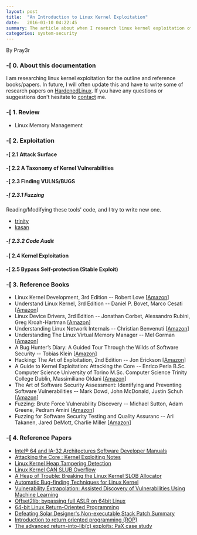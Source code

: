 ```yaml
---
layout: post
title:  "An Introduction to Linux Kernel Exploitation"
date:   2016-01-10 04:22:45
summary: The article about when I research linux kernel exploitation of the outline and reference books/papers.
categories: system-security
---
```

By Pray3r

### -[ 0. About this documentation
I am researching linux kernel exploitation for the outline and reference books/papers. In future, I will often update this and have to write some of research papers on [HardenedLinux](http://hardenedlinux.org). If you have any questions or suggestions don't hesitate to [contact](mailto:pray3r.z@gmail.com) me.

### -[ 1. Review
- Linux Memory Management

### -[ 2. Exploitation
#### -[ 2.1 Attack Surface
#### -[ 2.2 A Taxonomy of Kernel Vulnerabilities
#### -[ 2.3 Finding VULNS/BUGS
##### -[ 2.3.1 Fuzzing
Reading/Modifying these tools' code, and I try to write new one.
- [trinity](https://github.com/kernelslacker/trinity)
- [kasan](https://github.com/google/kasanf)
##### -[ 2.3.2 Code Audit
#### -[ 2.4 Kernel Exploitation
#### -[ 2.5 Bypass Self-protection (Stable Exploit)

### -[ 3. Reference Books
- Linux Kernel Development, 3rd Edition -- Robert Love [[Amazon](http://www.amazon.com/Linux-Kernel-Development-3rd-Edition/dp/0672329468)]
- Understand Linux Kernel, 3rd Edition -- Daniel P. Bovet, Marco Cesati [[Amazon](http://www.amazon.com/Understanding-Linux-Kernel-Third-Edition/dp/0596005652)]
- Linux Device Drivers, 3rd  Edition -- Jonathan Corbet, Alessandro Rubini, Greg Kroah-Hartman [[Amazon](http://www.amazon.com/Linux-Device-Drivers-3rd-Edition/dp/0596005903)]
- Understanding Linux Network Internals -- Christian Benvenuti [[Amazon](http://www.amazon.com/Understanding-Network-Internals-Christian-Benvenuti/dp/0596002556)]
- Understanding The Linux Virtual Memory Manager -- Mel Gorman [[Amazon](http://www.amazon.ca/Understanding-Linux-Virtual-Memory-Manager/dp/0131453483)]
- A Bug Hunter’s Diary: A Guided Tour Through the Wilds of Software Security -- Tobias Klein [[Amazon](http://www.amazon.com/Bug-Hunters-Diary-Software-Security/dp/1593273851)]
- Hacking: The Art of Exploitation, 2nd Edition -- Jon Erickson [[Amazon](http://www.amazon.com/Hacking-The-Art-Exploitation-Edition/dp/1593271441)]
- A Guide to Kernel Exploitation: Attacking the Core --  Enrico Perla B.Sc. Computer Science University of Torino M.Sc. Computer Science Trinity College Dublin, Massimiliano Oldani [[Amazon](http://www.amazon.com/Guide-Kernel-Exploitation-Attacking-Core/dp/1597494860)]
- The Art of Software Security Assessment: Identifying and Preventing Software Vulnerabilities --  Mark Dowd, John McDonald, Justin Schuh [[Amazon](http://www.amazon.com/The-Software-Security-Assessment-Vulnerabilities/dp/0321444426)]
- Fuzzing: Brute Force Vulnerability Discovery -- Michael Sutton, Adam Greene, Pedram Amini [[Amazon](http://www.amazon.com/Fuzzing-Brute-Force-Vulnerability-Discovery/dp/0321446119)]
- Fuzzing for Software Security Testing and Quality Assuranc -- Ari Takanen, Jared DeMott, Charlie Miller [[Amazon](http://www.amazon.com/Fuzzing-Software-Security-Assurance-Information/dp/1596932147)]


### -[ 4. Reference Papers
- [Intel® 64 and IA-32 Architectures Software Developer Manuals](http://www.intel.com/content/www/us/en/processors/architectures-software-developer-manuals.html)
- [Attacking the Core : Kernel Exploiting Notes](http://phrack.org/archives/issues/64/6.txt)
- [Linux Kernel Heap Tampering Detection](http://phrack.org/archives/issues/66/15.txt)
- [Linux Kernel CAN SLUB Overflow](https://jon.oberheide.org/blog/2010/09/10/linux-kernel-can-slub-overflow/)
- [A Heap of Trouble: Breaking the Linux Kernel SLOB Allocator](http://www.vsecurity.com/download/papers/slob-exploitation.pdf)
- [Automatic Bug-finding Techniques for Linux Kernel](http://www.fi.muni.cz/~xslaby/sklad/teze.pdf)
- [Vulnerability Extrapolation: Assisted Discovery of Vulnerabilities Using Machine Learning](https://www.usenix.org/legacy/events/woot11/tech/final_files/Yamaguchi.pdf)
- [Offset2lib: bypassing full ASLR on 64bit Linux](http://cybersecurity.upv.es/attacks/offset2lib/offset2lib.html)
- [64-bit Linux Return-Oriented Programming](http://crypto.stanford.edu/~blynn/rop/)
- [Defeating Solar Designer's Non-executable Stack Patch Summary](http://insecure.org/sploits/non-executable.stack.problems.html)
- [Introduction to return oriented programming (ROP)](http://codearcana.com/posts/2013/05/28/introduction-to-return-oriented-programming-rop.html)
- [The advanced return-into-lib(c) exploits: PaX case study](http://phrack.org/archives/issues/58/4.txt)
